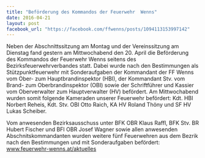 ```yaml
---
title: "Beförderung des Kommandos der Feuerwehr  Wenns"
date: 2016-04-21
layout: post
facebook_url: "https://facebook.com/ffwenns/posts/1094113153997142"
---
```


Neben der Abschnittssitzung am Montag und der Vereinssitzung am Dienstag fand gestern am Mittwochabend den 20. April die Beförderung des Kommandos der Feuerwehr Wenns seitens des Bezirksfeuerwehrverbandes statt. Dabei wurde nach den Bestimmungen als Stützpunktfeuerwehr mit Sonderaufgaben der Kommandant der FF Wenns vom Ober- zum Hauptbrandinspektor (HBI), der Kommandant Stv. vom Brand- zum Oberbrandinspektor (OBI) sowie der Schriftführer und Kassier vom Oberverwalter zum Hauptverwalter (HV) befördert. Am Mittwochabend wurden somit folgende Kameraden unserer Feuerwehr befördert: Kdt. HBI Norbert Reheis, Kdt. Stv. OBI Otto Raich, KA HV Roland Thöny und SF HV Lukas Scheiber.

Vom anwesenden Bezirksausschuss unter BFK OBR Klaus Raffl, BFK Stv. BR Hubert Fischer und BFI OBR Josef Wagner sowie allen anwesenden Abschnitskommandanten wurden weitere fünf Feuerwehren aus dem Bezrik nach den Bestimmungen und mit Sonderaufgaben befördert: www.feuerwehr-wenns.at/aktuelles